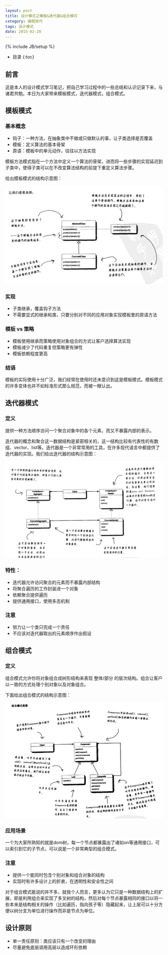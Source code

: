 ```yaml
---
layout: post
title: 设计模式之模板&迭代器&组合模式
category: 编程技巧
tags: 设计模式
date: 2015-02-20
---
```

{% include JB/setup %}

* 目录
{:toc}

## 前言

这是本人的设计模式学习笔记，把自己学习过程中的一些总结和认识记录下来，与诸君共勉。本日为大家带来模板模式，迭代器模式，组合模式。

## 模板模式

### 基本概念

- 钩子：一种方法，在抽象类中不做或只做默认的事，让子类选择是否覆盖
- 模板：定义算法的基本骨架
- 原语：模板中的单元动作，往往以方法实现

模板方法模式指在一个方法中定义一个算法的骨架，进而将一些步骤的实现延迟到子类中，使得子类可以在不改变算法结构的前提下重定义算法步骤。

给出模板模式的结构示意图：

![模板模式结构示意图](/assets/img/2015-02-20-module.png)

### 实现

- 子类继承，覆盖钩子方法
- 不需要显式的继承和类，只要分别对不同的应用对象实现模板里的原语方法

### 模板 vs 策略

- 模板使用继承而策略使用对象组合的方式让客户选择算法实现
- 模板减少了代码重复但策略更有弹性
- 模板依赖程度更高

### 结语

模板的实际使用十分广泛，我们经常在使用时还未意识到这是模板模式。模板模式的许多变体也并不如标准形式那么规范，而被一眼认出。

## 迭代器模式

### 定义
提供一种方法顺序访问一个聚合对象中的各个元素，而又不暴露内部的表示。

迭代器的概念和聚合这一数据结构是紧密相关的，这一结构比较有代表性的有数组、vector、list等。迭代器是一个非常常用的工具，在许多现代语言中都提供了迭代器的实现。我们给出迭代器的结构示意图：

![迭代器结构示意图](/assets/img/2015-02-20-iterator.png)

### 特性：


- 迭代器允许访问聚合的元素而不暴露内部结构
- 将聚合遍历的工作封装进一个对象
- 依赖聚合提供遍历
- 提供通用接口，使用多态机制

### 注意

- 努力让一个类只完成一个责任
- 不应该对迭代器取出的元素顺序作出假设

## 组合模式

### 定义
组合模式允许你将对象组合成树形结构来表现 整体/部分 的层次结构。组合让客户以一致的方式处理个别对象以及对象组合。

下面给出组合模式的结构示意图：

![组合模式结构示意图](/assets/img/2015-02-20-component.png)

### 应用场景

一个为大家所熟知的就是dom树，每一个节点都暴露出了诸如on等通用接口，可以索引到它的子节点，可以说是一个非常典型的组合模式。

### 注意

- 提供一个能同时包含个别对象和组合对象的结构
- 实现时有许多设计上的折衷，在透明性和安全性之间

对于组合模式能说的并不多，就我个人而言，更多认为它只是一种数据结构上的扩展，即是利用组合来实现了多叉树的结构，然后对每个节点暴露相同的接口以将一些本来是结构相关的操作（比如遍历，指向孩子等）隐藏起来，让上层可以十分方便以树分支为单位进行操作而非是节点为单位。

## 设计原则

- 单一责任原则：类应该只有一个改变的理由
- 尽量避免底层调用高层以造成环形依赖


